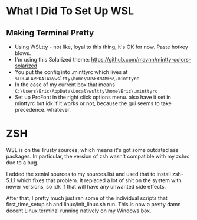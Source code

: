 # What I Did To Set Up WSL

## Making Terminal Pretty
* Using WSLtty - not like, loyal to this thing, it's OK for now. Paste hotkey blows.
* I'm using this Solarized theme: https://github.com/mavnn/mintty-colors-solarized 
* You put the config into .minttyrc which lives at `%LOCALAPPDATA%\wsltty\home\%USERNAME%\.minttyrc`
* In the case of my current box that means `C:\Users\Eric\AppData\Local\wsltty\home\Eric\.minttyrc`
* Set up ProFont in the right click options menu. also have it set in minttyrc but idk if it works or not,
because the gui seems to take precedence. whatever.

# ZSH 
WSL is on the Trusty sources, which means it's got some outdated ass packages. In particular, the version of 
zsh wasn't compatible with my zshrc due to a bug.

I added the xenial sources to my sources.list and used that to install zsh-5.1.1 which fixes that problem. It replaced a lot of shit on the system with newer versions, so idk if that will have any unwanted side effects.

After that, I pretty much just ran some of the individual scripts that first_time_setup.sh and linux/init_linux.sh run. This is now a pretty damn decent Linux terminal running natively on my Windows box. 
